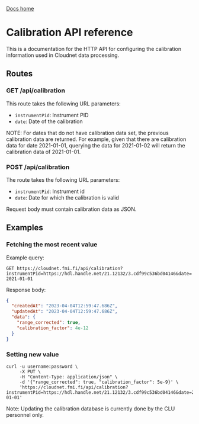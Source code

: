[Docs home](https://docs.cloudnet.fmi.fi)

# Calibration API reference

This is a documentation for the HTTP API for configuring the calibration
information used in Cloudnet data processing.

## Routes

### GET /api/calibration

This route takes the following URL parameters:

- `instrumentPid`: Instrument PID
- `date`: Date of the calibration

NOTE: For dates that do not have calibration data set, the previous
calibration data are returned. For example, given that there are calibration
data for date 2021-01-01, querying the data for 2021-01-02 will return the
calibration data of 2021-01-01.

### POST /api/calibration

The route takes the following URL parameters:

- `instrumentPid`: Instrument id
- `date`: Date for which the calibration is valid

Request body must contain calibration data as JSON.

## Examples

### Fetching the most recent value

Example query:

`GET https://cloudnet.fmi.fi/api/calibration?instrumentPid=https://hdl.handle.net/21.12132/3.cdf99c536bd04146&date=2021-01-01`

Response body:

```json
{
  "createdAt": "2023-04-04T12:59:47.686Z",
  "updatedAt": "2023-04-04T12:59:47.686Z",
  "data": {
    "range_corrected": true,
    "calibration_factor": 4e-12
  }
}
```

### Setting new value

```shell
curl -u username:password \
     -X PUT \
     -H "Content-Type: application/json" \
     -d '{"range_corrected": true, "calibration_factor": 5e-9}' \
     'https://cloudnet.fmi.fi/api/calibration?instrumentPid=https://hdl.handle.net/21.12132/3.cdf99c536bd04146&date=2021-01-01'
```

Note: Updating the calibration database is currently done by the CLU personnel only.

